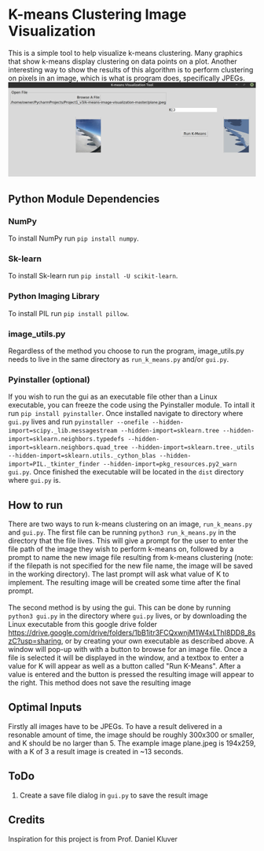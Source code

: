 # K-means Clustering Image Visualization
This is a simple tool to help visualize k-means clustering. Many graphics that show k-means display clustering on data points on a plot. Another interesting way to show the results of this algorithm is to perform clustering on pixels in an image, which is what is program does, specifically JPEGs.
![Screenshot](k-means-demo.png)
## Python Module Dependencies
### NumPy
To install NumPy run `pip install numpy`.
### Sk-learn
To install Sk-learn run `pip install -U scikit-learn`.
### Python Imaging Library
To install PIL run `pip install pillow`.
### image_utils.py
Regardless of the method you choose to run the program, image_utils.py needs to live in the same directory as `run_k_means.py` and/or `gui.py`.
### Pyinstaller (optional)
If you wish to run the gui as an executable file other than a Linux executable, you can freeze the code using the Pyinstaller module. To intall it run `pip install pyinstaller`. Once installed navigate to directory where `gui.py` lives and run `pyinstaller --onefile --hidden-import=scipy._lib.messagestream --hidden-import=sklearn.tree --hidden-import=sklearn.neighbors.typedefs --hidden-import=sklearn.neighbors.quad_tree --hidden-import=sklearn.tree._utils --hidden-import=sklearn.utils._cython_blas --hidden-import=PIL._tkinter_finder --hidden-import=pkg_resources.py2_warn gui.py`. Once finished the executable will be located in the `dist` directory where `gui.py` is.
## How to run
There are two ways to run k-means clustering on an image, `run_k_means.py` and `gui.py`. The first file can be running
`python3 run_k_means.py` in the directory that the file lives. This will give a prompt for the user to enter the file path of the image they wish to perform k-means on, followed by a prompt to name the new image file resulting from k-means clustering (note: if the filepath is not specified for the new file name, the image will be saved in the working directory). The last prompt will ask what value of K to implement. The resulting image will be created some time after the final prompt.
\
\
The second method is by using the gui. This can be done by running `python3 gui.py` in the directory where `gui.py` lives, or by downloading the Linux executable from this google drive folder https://drive.google.com/drive/folders/1bB1itr3FCQxwnjM1W4xLThI8DD8_8szC?usp=sharing, or by creating your own executable as described above. A window will pop-up with with a button to browse for an image file. Once a file is selected it will be displayed in the window, and a textbox to enter a value for K will appear as well as a button called "Run K-Means". After a value is entered and the button is pressed the resulting image will appear to the right. This method does not save the resulting image
## Optimal Inputs
Firstly all images have to be JPEGs. To have a result delivered in a resonable amount of time, the image should be roughly 300x300 or smaller, and K should be no larger than 5. The example image plane.jpeg is 194x259, with a K of 3 a result image is created in ~13 seconds.
## ToDo
1. Create a save file dialog in `gui.py` to save the result image
## Credits
Inspiration for this project is from Prof. Daniel Kluver
